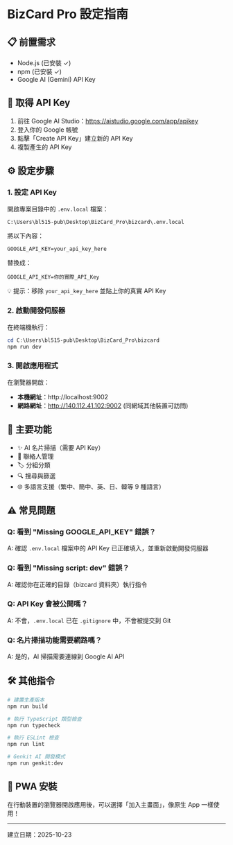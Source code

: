 # BizCard Pro 設定指南

## 📋 前置需求
- Node.js (已安裝 ✓)
- npm (已安裝 ✓)
- Google AI (Gemini) API Key

## 🔑 取得 API Key
1. 前往 Google AI Studio：https://aistudio.google.com/app/apikey
2. 登入你的 Google 帳號
3. 點擊「Create API Key」建立新的 API Key
4. 複製產生的 API Key

## ⚙️ 設定步驟

### 1. 設定 API Key
開啟專案目錄中的 `.env.local` 檔案：
```bash
C:\Users\bl515-pub\Desktop\BizCard_Pro\bizcard\.env.local
```

將以下內容：
```
GOOGLE_API_KEY=your_api_key_here
```

替換成：
```
GOOGLE_API_KEY=你的實際_API_Key
```

💡 提示：移除 `your_api_key_here` 並貼上你的真實 API Key

### 2. 啟動開發伺服器
在終端機執行：
```powershell
cd C:\Users\bl515-pub\Desktop\BizCard_Pro\bizcard
npm run dev
```

### 3. 開啟應用程式
在瀏覽器開啟：
- **本機網址**：http://localhost:9002
- **網路網址**：http://140.112.41.102:9002 (同網域其他裝置可訪問)

## 🎯 主要功能
- ✨ AI 名片掃描（需要 API Key）
- 📇 聯絡人管理
- 🏷️ 分組分類
- 🔍 搜尋與篩選
- 🌐 多語言支援（繁中、簡中、英、日、韓等 9 種語言）

## ⚠️ 常見問題

### Q: 看到 "Missing GOOGLE_API_KEY" 錯誤？
A: 確認 `.env.local` 檔案中的 API Key 已正確填入，並重新啟動開發伺服器

### Q: 看到 "Missing script: dev" 錯誤？
A: 確認你在正確的目錄（bizcard 資料夾）執行指令

### Q: API Key 會被公開嗎？
A: 不會，`.env.local` 已在 `.gitignore` 中，不會被提交到 Git

### Q: 名片掃描功能需要網路嗎？
A: 是的，AI 掃描需要連線到 Google AI API

## 🛠️ 其他指令
```bash
# 建置生產版本
npm run build

# 執行 TypeScript 類型檢查
npm run typecheck

# 執行 ESLint 檢查
npm run lint

# Genkit AI 開發模式
npm run genkit:dev
```

## 📱 PWA 安裝
在行動裝置的瀏覽器開啟應用後，可以選擇「加入主畫面」，像原生 App 一樣使用！

---
建立日期：2025-10-23

